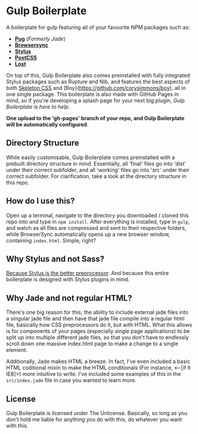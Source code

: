 # Gulp Boilerplate

A boilerplate for gulp featuring all of your favourite NPM packages such as:

* [**Pug**](https://pugjs.org/api/getting-started.html) (*Formerly Jade*)
* [**Browsersync**](https://www.browsersync.io/)
* [**Stylus**](http://stylus-lang.com/)
* [**PostCSS**](http://postcss.org/)
* [**Lost**](http://lostgrid.org/)
    
On top of this, Gulp Boilerplate also comes preinstalled with fully integrated Stylus packages such as Rupture and Nib, and features the best aspects of both [Skeleton CSS](http://getskeleton.com/) and [Boy}(https://github.com/corysimmons/boy), all in one single package. This boilerplate is also made with GitHub Pages in mind, so if you're developing a splash page for your next big plugin, *Gulp Boilerplate is here to help*. 

**One upload to the 'gh-pages' branch of your repo, and Gulp Boilerplate will be automatically configured**.

## Directory Structure
While easily customisable, Gulp Boilerplate comes preinstalled with a prebuilt directory structure in mind. Essentially, all 'final' files go into 'dist' under their correct subfolder, and all 'working' files go into 'src' under their correct subfolder. For clarification, take a look at the directory structure in this repo. 

## How do I use this?
Open up a terminal, navigate to the directory you downloaded / cloned this repo into and type in `npm install`. After everything is installed, type in `gulp`, and watch as all files are compressed and sent to their respective folders, while BrowserSync automatically opens up a new browser window, containing `index.html`. Simple, right?

## Why Stylus and not Sass?
[Because Stylus is the better preprocessor](http://webdesign.tutsplus.com/articles/why-i-choose-stylus-and-you-should-too--webdesign-18412). And because this entire boilerplate is designed with Stylus plugins in mind.

## Why Jade and not regular HTML?
There's one big reason for this; the ability to include external jade files into a singular jade file and then have that jade file compile into a regular html file, basically how CSS preprocessors do it, but with HTML. What this allows is for components of your pages (especially single page applications) to be split up into multiple different jade files, so that you don't have to endlessly scroll down one massive index.html page to make a change to a single element.

Additionally, Jade makes HTML a breeze. In fact, I've even included a basic HTML coditional mixin to make the HTML conditionals (For instance, <--[if lt IE8]>) more intuitive to write. I've included some examples of this in the `src/index.jade` file in case you wanted to learn more.

## License
Gulp Boilerplate is licensed under The Unlicense. Basically, so long as you don't hold me liable for anything you do with this, do whatever you want with this.

